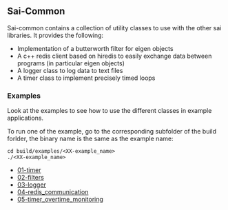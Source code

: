 ## Sai-Common

Sai-common contains a collection of utility classes to use with the other sai libraries. It provides the following:
* Implementation of a butterworth filter for eigen objects
* A c++ redis client based on hiredis to easily exchange data between programs (in particular eigen objects)
* A logger class to log data to text files
* A timer class to implement precisely timed loops 

### Examples
Look at the examples to see how to use the different classes in example applications.

To run one of the example, go to the corresponding subfolder of the build forlder, the binary name is the same as the example name:
```
cd build/examples/<XX-example_name>
./<XX-example_name>
``` 

* [01-timer](examples/01-timer.md)
* [02-filters](examples/02-filters.md)
* [03-logger](examples/03-logger.md)
* [04-redis_communication](examples/04-redis_communication.md)
* [05-timer_overtime_monitoring](examples/05-timer_overtime_monitoring.md)
